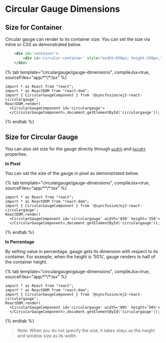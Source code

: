 
# Circular Gauge Dimensions

## Size for Container

Circular gauge can render to its container size. You can set the size via inline or CSS as demonstrated below.

```html
    <div id='container'>
        <div id='circular-container' style="width:650px; height:350px;"></div>
    </div>
```

{% tab template="circulargauge/gauge-dimensions", compileJsx=true, sourceFiles="app/**/*.tsx" %}

```tsx
import * as React from "react";
import * as ReactDOM from "react-dom";
import { CircularGaugeComponent } from '@syncfusion/ej2-react-circulargauge';
ReactDOM.render(
  <CircularGaugeComponent id='circulargauge'>
  </CircularGaugeComponent>,document.getElementById('circulargauge'));

```

{% endtab %}
<!-- markdownlint-disable MD036 -->

## Size for Circular Gauge

<!-- markdownlint-disable MD036 -->

You can also set size for the gauge directly through [`width`](../api/circular-gauge/#width-string)
and [`height`](../api/circular-gauge/#height-string) properties.

**In Pixel**

You can set the size of the gauge in pixel as demonstrated below.

{% tab template="circulargauge/gauge-dimensions", compileJsx=true, sourceFiles="app/**/*.tsx" %}

```tsx
import * as React from "react";
import * as ReactDOM from "react-dom";
import { CircularGaugeComponent } from '@syncfusion/ej2-react-circulargauge';
ReactDOM.render(
  <CircularGaugeComponent id='circulargauge' width='650' height='350'>
  </CircularGaugeComponent>,document.getElementById('circulargauge'));

```

{% endtab %}

**In Percentage**

By setting value in percentage, gauge gets its dimension with respect to its container. For example, when
the height is ‘50%’, gauge renders to half of the container height.

{% tab template="circulargauge/gauge-dimensions", compileJsx=true, sourceFiles="app/**/*.tsx" %}

```tsx
import * as React from "react";
import * as ReactDOM from "react-dom";
import { CircularGaugeComponent } from '@syncfusion/ej2-react-circulargauge';
ReactDOM.render(
  <CircularGaugeComponent id='circulargauge' width='80%' height='50%'>
  </CircularGaugeComponent>,document.getElementById('circulargauge'));

```

{% endtab %}

>Note: When you do not specify the size, it takes `450px` as the height and window size as its width.